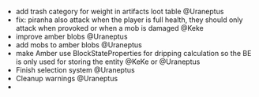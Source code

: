 - add trash category for weight in artifacts loot table @Uraneptus
- fix: piranha also attack when the player is full health, they should only attack when provoked or when a mob is damaged @Keke
- improve amber blobs @Uraneptus
- add mobs to amber blobs @Uraneptus
- make Amber use BlockStateProperties for dripping calculation so the BE is only used for storing the entity @KeKe or @Uraneptus
- Finish selection system @Uraneptus
- Cleanup warnings @Uraneptus
- 